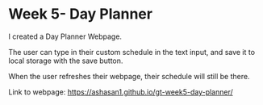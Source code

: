 # Week 5- Day Planner

I created a Day Planner Webpage. 

The user can type in their custom schedule in the text input, and save it to local storage with the save button.

When the user refreshes their webpage, their schedule will still be there. 

Link to webpage: https://ashasan1.github.io/gt-week5-day-planner/
